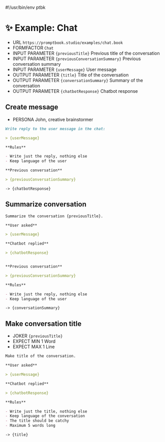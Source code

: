 #!/usr/bin/env ptbk

# ✨ Example: Chat

-   URL `https://promptbook.studio/examples/chat.book`
-   FORMFACTOR `Chat`
-   INPUT PARAMETER `{previousTitle}` Previous title of the conversation
-   INPUT PARAMETER `{previousConversationSummary}` Previous conversation summary
-   INPUT PARAMETER `{userMessage}` User message
-   OUTPUT PARAMETER `{title}` Title of the conversation
-   OUTPUT PARAMETER `{conversationSummary}` Summary of the conversation
-   OUTPUT PARAMETER `{chatbotResponse}` Chatbot response

## Create message

- PERSONA John, creative brainstormer

```markdown
Write reply to the user message in the chat:

> {userMessage}

**Rules**

- Write just the reply, nothing else
- Keep language of the user

**Previous conversation**

> {previousConversationSummary}

```

`-> {chatbotResponse}`

## Summarize conversation

```markdown
Summarize the conversation {previousTitle}.

**User asked**

> {userMessage}

**Chatbot replied**

> {chatbotResponse}


**Previous conversation**

> {previousConversationSummary}

**Rules**

- Write just the reply, nothing else
- Keep language of the user

```

`-> {conversationSummary}`

## Make conversation title

- JOKER `{previousTitle}`
- EXPECT MIN 1 Word
- EXPECT MAX 1 Line

```markdown
Make title of the conversation.

**User asked**

> {userMessage}

**Chatbot replied**

> {chatbotResponse}

**Rules**

- Write just the title, nothing else
- Keep language of the conversation
- The title should be catchy
- Maximum 5 words long

```

`-> {title}`